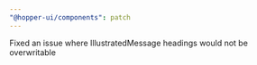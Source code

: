 ```yaml
---
"@hopper-ui/components": patch
---
```



Fixed an issue where IllustratedMessage headings would not be overwritable
